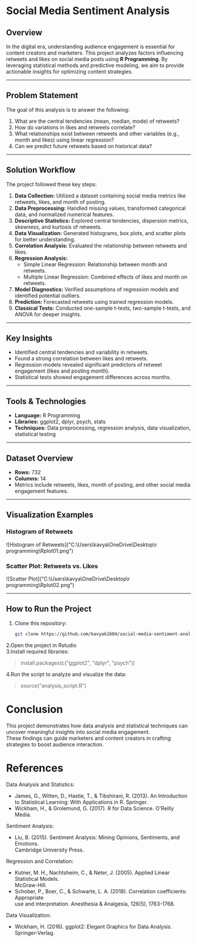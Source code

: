 # Social Media Sentiment Analysis

## Overview
In the digital era, understanding audience engagement is essential for content creators and marketers. This project analyzes factors influencing retweets and likes on social media posts using **R Programming**. By leveraging statistical methods and predictive modeling, we aim to provide actionable insights for optimizing content strategies.

---

## Problem Statement
The goal of this analysis is to answer the following:
1. What are the central tendencies (mean, median, mode) of retweets?
2. How do variations in likes and retweets correlate?
3. What relationships exist between retweets and other variables (e.g., month and likes) using linear regression?
4. Can we predict future retweets based on historical data?

---

## Solution Workflow
The project followed these key steps:
1. **Data Collection:** Utilized a dataset containing social media metrics like retweets, likes, and month of posting.
2. **Data Preprocessing:** Handled missing values, transformed categorical data, and normalized numerical features.
3. **Descriptive Statistics:** Explored central tendencies, dispersion metrics, skewness, and kurtosis of retweets.
4. **Data Visualization:** Generated histograms, box plots, and scatter plots for better understanding.
5. **Correlation Analysis:** Evaluated the relationship between retweets and likes.
6. **Regression Analysis:**
   - Simple Linear Regression: Relationship between month and retweets.
   - Multiple Linear Regression: Combined effects of likes and month on retweets.
7. **Model Diagnostics:** Verified assumptions of regression models and identified potential outliers.
8. **Prediction:** Forecasted retweets using trained regression models.
9. **Classical Tests:** Conducted one-sample t-tests, two-sample t-tests, and ANOVA for deeper insights.

---

## Key Insights
- Identified central tendencies and variability in retweets.
- Found a strong correlation between likes and retweets.
- Regression models revealed significant predictors of retweet engagement (likes and posting month).
- Statistical tests showed engagement differences across months.

---

## Tools & Technologies
- **Language:** R Programming
- **Libraries:** ggplot2, dplyr, psych, stats
- **Techniques:** Data preprocessing, regression analysis, data visualization, statistical testing

---

## Dataset Overview
- **Rows:** 732
- **Columns:** 14
- Metrics include retweets, likes, month of posting, and other social media engagement features.

---

## Visualization Examples
### Histogram of Retweets
![Histogram of Retweets]("C:\Users\kavya\OneDrive\Desktop\r programming\Rplot01.png")

### Scatter Plot: Retweets vs. Likes
![Scatter Plot]("C:\Users\kavya\OneDrive\Desktop\r programming\Rplot02.png")

---

## How to Run the Project
1. Clone this repository:
   ```bash
   git clone https://github.com/kavyak1604/social-media-sentiment-analysis.git
2.Open the project in Rstudio  
3.Install required libraries:  
> install.packages(c("ggplot2", "dplyr", "psych"))

4.Run the script to analyze and visualize the data:
> source("analysis_script.R")

# Conclusion
This project demonstrates how data analysis and statistical techniques can uncover meaningful insights into social media engagement.  
These findings can guide marketers and content creators in crafting strategies to boost audience interaction.

# References
Data Analysis and Statistics:  
- James, G., Witten, D., Hastie, T., & Tibshirani, R. (2013). An Introduction to Statistical
Learning: With Applications in R. Springer.    
- Wickham, H., & Grolemund, G. (2017). R for Data Science. O'Reilly Media.
  
Sentiment Analysis:  
- Liu, B. (2015). Sentiment Analysis: Mining Opinions, Sentiments, and Emotions.  
Cambridge University Press.

Regression and Correlation:  
- Kutner, M. H., Nachtsheim, C., & Neter, J. (2005). Applied Linear Statistical Models.  
McGraw-Hill.  
- Schober, P., Boer, C., & Schwarte, L. A. (2018). Correlation coefficients: Appropriate  
use and interpretation. Anesthesia & Analgesia, 126(5), 1763-1768.
 
Data Visualization:  
- Wickham, H. (2016). ggplot2: Elegant Graphics for Data Analysis. Springer-Verlag.
  




